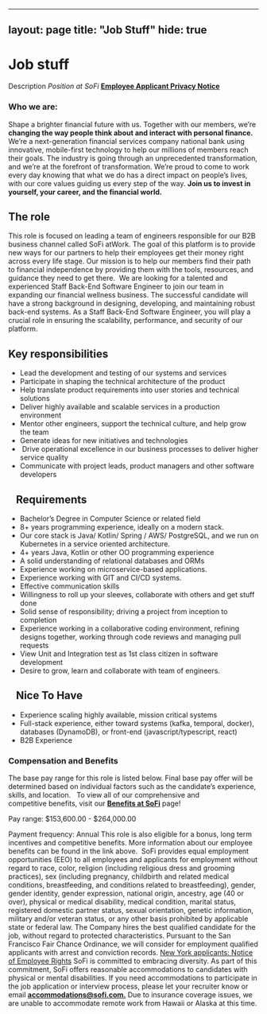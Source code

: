 ----
layout: page
title: "Job Stuff"
hide: true
----
# Job stuff

Description
*Position at SoFi*
**[Employee Applicant Privacy Notice](https://www.sofi.com/sofi-employee-applicant-privacy-notice/)**

### **Who we are:**
Shape a brighter financial future with us.
Together with our members, we’re
**changing the way people think about and interact with personal finance.**
We’re a 
next-generation financial services company
national bank 
using innovative, 
mobile-first technology to help our millions of members reach their goals.
The industry is going through an unprecedented transformation, and 
we’re at the forefront of transformation.
We’re proud to come to work every day knowing that what we do has a direct impact on people’s lives, with our core values guiding us every step of the way. **Join us to invest in yourself, your career, and the financial world.**

## The role
This role is focused on leading a team of engineers responsible for our B2B business channel called SoFi atWork. The goal of this platform is to provide new ways for our partners to help their employees get their money right across every life stage. Our mission is to help our members find their path to financial independence by providing them with the tools, resources, and guidance they need to get there. 
We are looking for a talented and experienced Staff Back-End Software Engineer to join our team in expanding our financial wellness business. The successful candidate will have a strong background in designing, developing, and maintaining robust back-end systems. As a Staff Back-End Software Engineer, you will play a crucial role in ensuring the scalability, performance, and security of our platform.

## Key responsibilities
* Lead the development and testing of our systems and services
* Participate in shaping the technical architecture of the product
* Help translate product requirements into user stories and technical solutions
* Deliver highly available and scalable services in a production environment
* Mentor other engineers, support the technical culture, and help grow the team
* Generate ideas for new initiatives and technologies
*  Drive operational excellence in our business processes to deliver higher service quality
* Communicate with project leads, product managers and other software developers

## ⠀Requirements
* Bachelor’s Degree in Computer Science or related field
* 8+ years programming experience, ideally on a modern stack.
* Our core stack is Java/ Kotlin/ Spring / AWS/ PostgreSQL, and we run on Kubernetes in a service oriented architecture.
* 4+ years Java, Kotlin or other OO programming experience 
* A solid understanding of relational databases and ORMs
* Experience working on microservice-based applications.
* Experience working with GIT and CI/CD systems.
* Effective communication skills
* Willingness to roll up your sleeves, collaborate with others and get stuff done
* Solid sense of responsibility; driving a project from inception to completion
* Experience working in a collaborative coding environment, refining designs together, working through code reviews and managing pull requests
* View Unit and Integration test as 1st class citizen in software development
* Desire to grow, learn and collaborate with team of engineers.
## ⠀Nice To Have
* Experience scaling highly available, mission critical systems
* Full-stack experience, either toward systems (kafka, temporal, docker), databases (DynamoDB), or front-end (javascript/typescript, react)
* B2B Experience

### **Compensation and Benefits**

The base pay range for this role is listed below. Final base pay offer will be determined based on individual factors such as the candidate’s experience, skills, and location.  
To view all of our comprehensive and competitive benefits, visit our **[Benefits at SoFi](https://sofietyinfo.sofi.com/sofi-benefits)** page!

Pay range: $153,600.00 - $264,000.00

Payment frequency: Annual
This role is also eligible for a bonus, long term incentives and competitive benefits. More information about our employee benefits can be found in the link above.
 SoFi provides equal employment opportunities (EEO) to all employees and applicants for employment without regard to race, color, religion (including religious dress and grooming practices), sex (including pregnancy, childbirth and related medical conditions, breastfeeding, and conditions related to breastfeeding), gender, gender identity, gender expression, national origin, ancestry, age (40 or over), physical or medical disability, medical condition, marital status, registered domestic partner status, sexual orientation, genetic information, military and/or veteran status, or any other basis prohibited by applicable state or federal law.
The Company hires the best qualified candidate for the job, without regard to protected characteristics.
Pursuant to the San Francisco Fair Chance Ordinance, we will consider for employment qualified applicants with arrest and conviction records.
[New York applicants: Notice of Employee Rights](https://dol.ny.gov/system/files/documents/2022/02/ls740_1.pdf)
SoFi is committed to embracing diversity. As part of this commitment, SoFi offers reasonable accommodations to candidates with physical or mental disabilities. If you need accommodations to participate in the job application or interview process, please let your recruiter know or email **[accommodations@sofi.com.](mailto:accommodations@sofi.com)**
Due to insurance coverage issues, we are unable to accommodate remote work from Hawaii or Alaska at this time.
